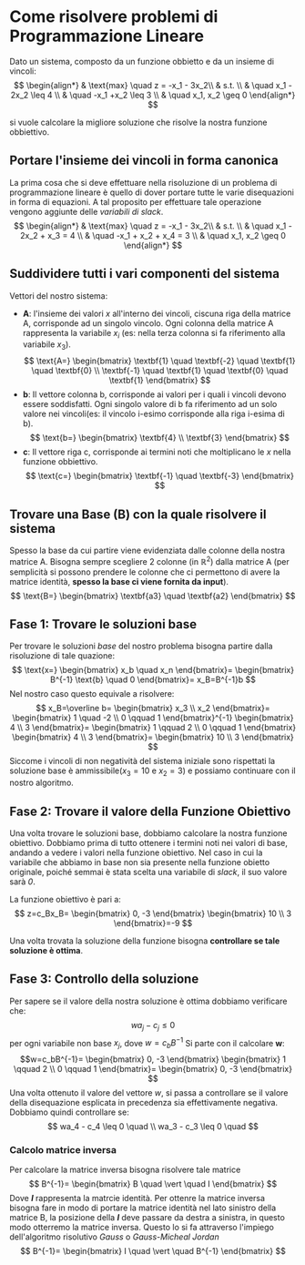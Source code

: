 # Come risolvere problemi di Programmazione Lineare
Dato un sistema, composto da un funzione obbietto e da un insieme di vincoli:
$$
\begin{align*}
    & \text{max} \quad z = -x_1 - 3x_2\\
    & s.t. \\
    & \quad x_1 - 2x_2 \leq 4 \\
    & \quad -x_1 +x_2 \leq 3 \\
    & \quad x_1, x_2 \geq 0
\end{align*}
$$

si vuole calcolare la migliore soluzione che risolve la nostra funzione obbiettivo.

## Portare l'insieme dei vincoli in forma canonica

La prima cosa che si deve effettuare nella risoluzione di un problema di programmazione lineare è quello di dover portare tutte le varie disequazioni in forma di equazioni. A tal proposito per effettuare tale operazione vengono aggiunte delle *variabili di slack*.
$$
\begin{align*}
    & \text{max} \quad z = -x_1 - 3x_2\\
    & s.t. \\
    & \quad x_1 - 2x_2 + x_3 = 4 \\
    & \quad -x_1 + x_2 + x_4 = 3 \\
    & \quad x_1, x_2 \geq 0
\end{align*}
$$

## Suddividere tutti i vari componenti del sistema
Vettori del nostro sistema:
* **A**: l'insieme dei valori *x* all'interno dei vincoli, ciscuna riga della matrice A, corrisponde ad un singolo vincolo. Ogni colonna della matrice A rappresenta la variabile $x_i$ (es: nella terza colonna si fa riferimento alla variabile $x_3$).
$$
\text{A=}
\begin{bmatrix}
    \textbf{1} \quad \textbf{-2} \quad \textbf{1} \quad \textbf{0}   \\
    \textbf{-1} \quad \textbf{1} \quad \textbf{0} \quad \textbf{1}
\end{bmatrix}
$$
* **b**: Il vettore colonna b, corrisponde ai valori per i quali i vincoli devono essere soddisfatti. Ogni singolo valore di b fa riferimento ad un solo valore nei vincoli(es: il vincolo i-esimo corrisponde alla riga i-esima di b).
$$
\text{b=}
\begin{bmatrix}
    \textbf{4} \\
    \textbf{3}
\end{bmatrix}
$$
* **c**: Il vettore riga c, corrisponde ai termini noti che moltiplicano le $x$ nella funzione obbiettivo. 
$$
\text{c=}
\begin{bmatrix}
    \textbf{-1} \quad \textbf{-3}
\end{bmatrix}
$$

## Trovare una Base (B) con la quale risolvere il sistema
Spesso la base da cui partire viene evidenziata dalle colonne della nostra matrice A. Bisogna sempre scegliere 2 colonne (in $\mathbb{R}^2$) dalla matrice A (per semplicità si possono prendere le colonne che ci permettono di avere la matrice identità, **spesso la base ci viene fornita da input**).
$$
\text{B=}
\begin{bmatrix}
    \textbf{a3} \quad \textbf{a2}
\end{bmatrix}
$$

## Fase 1: Trovare le soluzioni base
Per trovare le soluzioni *base* del nostro problema bisogna partire dalla risoluzione di tale quazione:
$$
\text{x=}
\begin{bmatrix}
    x_b \quad x_n
\end{bmatrix}=
\begin{bmatrix}
    B^{-1} \text{b} \quad 0
\end{bmatrix}=
x_B=B^{-1}b
$$
Nel nostro caso questo equivale a risolvere:
$$
x_B=\overline b=
\begin{bmatrix}
    x_3 \\
    x_2
\end{bmatrix}=
\begin{bmatrix}
1 \quad -2 \\
0 \qquad  1
\end{bmatrix}^{-1}
\begin{bmatrix}
    4 \\
    3
\end{bmatrix}=
\begin{bmatrix}
1 \qquad 2 \\
0 \qquad 1
\end{bmatrix}
\begin{bmatrix}
    4 \\
    3
\end{bmatrix}=
\begin{bmatrix}
    10 \\
    3
\end{bmatrix}
$$
Siccome i vincoli di non negatività del sistema iniziale sono rispettati la soluzione base è ammissibile($x_3=10$ e $x_2=3$) e possiamo continuare con il nostro algoritmo.

## Fase 2: Trovare il valore della Funzione Obiettivo
Una volta trovare le soluzioni base, dobbiamo calcolare la nostra funzione obiettivo. Dobbiamo prima di tutto ottenere i termini noti nei valori di base, andando a vedere i valori nella funzione obiettivo. Nel caso in cui la variabile che abbiamo in base non sia presente nella funzione obietto originale, poiché semmai è stata scelta una variabile di *slack*, il suo valore sarà *0*.

La funzione obiettivo è pari a:
$$
z=c_Bx_B=
\begin{bmatrix}
    0, -3
\end{bmatrix}
\begin{bmatrix}
    10 \\
    3
\end{bmatrix}=-9
$$

Una volta trovata la soluzione della funzione bisogna **controllare se tale soluzione è ottima**.
## Fase 3: Controllo della soluzione
Per sapere se il valore della nostra soluzione è ottima dobbiamo verificare che: 
$$ wa_j - c_j \leq 0$$ per ogni variabile non base $x_j$, dove $w=c_bB^{-1}$
Si parte con il calcolare **w**:
$$w=c_bB^{-1}=
\begin{bmatrix}
    0, -3    
\end{bmatrix}
\begin{bmatrix}
1 \qquad 2 \\
0 \qquad 1
\end{bmatrix}=
\begin{bmatrix}
    0, -3    
\end{bmatrix}
$$
Una volta ottenuto il valore del vettore *w*, si passa a controllare se il valore della disequazione esplicata in precedenza sia effettivamente negativa. Dobbiamo quindi controllare se: 
$$
wa_4 - c_4 \leq 0 \quad \\
wa_3 - c_3 \leq 0 \quad
$$ 























### Calcolo matrice inversa
Per calcolare la matrice inversa bisogna risolvere tale matrice
$$
B^{-1}=
\begin{bmatrix}
    B \quad \vert \quad I
\end{bmatrix}
$$
Dove **$I$** rappresenta la matrcie identità. Per ottenre la matrice inversa bisogna fare in modo di portare la matrice identità nel lato sinistro della matrice B, la posizione della **$I$** deve passare da destra a sinistra, in questo modo otterremo la matrice inversa. Questo lo si fa attraverso l'impiego dell'algoritmo risolutivo *Gauss* o *Gauss-Micheal Jordan*
$$
B^{-1}=
\begin{bmatrix}
    I \quad \vert \quad B^{-1}
\end{bmatrix}
$$

